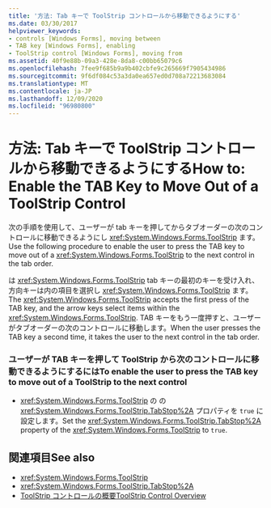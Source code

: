 ```yaml
---
title: '方法: Tab キーで ToolStrip コントロールから移動できるようにする'
ms.date: 03/30/2017
helpviewer_keywords:
- controls [Windows Forms], moving between
- TAB key [Windows Forms], enabling
- ToolStrip control [Windows Forms], moving from
ms.assetid: 40f9e88b-09a3-428e-8da8-c00bb65079c6
ms.openlocfilehash: 7fee9f685b9a9b402cbfe9c265669f7905434986
ms.sourcegitcommit: 9f6df084c53a3da0ea657ed0d708a72213683084
ms.translationtype: MT
ms.contentlocale: ja-JP
ms.lasthandoff: 12/09/2020
ms.locfileid: "96980800"
---
```

# <a name="how-to-enable-the-tab-key-to-move-out-of-a-toolstrip-control"></a><span data-ttu-id="6e72e-102">方法: Tab キーで ToolStrip コントロールから移動できるようにする</span><span class="sxs-lookup"><span data-stu-id="6e72e-102">How to: Enable the TAB Key to Move Out of a ToolStrip Control</span></span>
<span data-ttu-id="6e72e-103">次の手順を使用して、ユーザーが tab キーを押してからタブオーダーの次のコントロールに移動できるようにし <xref:System.Windows.Forms.ToolStrip> ます。</span><span class="sxs-lookup"><span data-stu-id="6e72e-103">Use the following procedure to enable the user to press the TAB key to move out of a <xref:System.Windows.Forms.ToolStrip> to the next control in the tab order.</span></span>  
  
 <span data-ttu-id="6e72e-104">は <xref:System.Windows.Forms.ToolStrip> tab キーの最初のキーを受け入れ、方向キーは内の項目を選択し <xref:System.Windows.Forms.ToolStrip> ます。</span><span class="sxs-lookup"><span data-stu-id="6e72e-104">The <xref:System.Windows.Forms.ToolStrip> accepts the first press of the TAB key, and the arrow keys select items within the <xref:System.Windows.Forms.ToolStrip>.</span></span> <span data-ttu-id="6e72e-105">TAB キーをもう一度押すと、ユーザーがタブオーダーの次のコントロールに移動します。</span><span class="sxs-lookup"><span data-stu-id="6e72e-105">When the user presses the TAB key a second time, it takes the user to the next control in the tab order.</span></span>  
  
### <a name="to-enable-the-user-to-press-the-tab-key-to-move-out-of-a-toolstrip-to-the-next-control"></a><span data-ttu-id="6e72e-106">ユーザーが TAB キーを押して ToolStrip から次のコントロールに移動できるようにするには</span><span class="sxs-lookup"><span data-stu-id="6e72e-106">To enable the user to press the TAB key to move out of a ToolStrip to the next control</span></span>  
  
- <span data-ttu-id="6e72e-107"><xref:System.Windows.Forms.ToolStrip> の  の <xref:System.Windows.Forms.ToolStrip.TabStop%2A> プロパティを `true` に設定します。</span><span class="sxs-lookup"><span data-stu-id="6e72e-107">Set the <xref:System.Windows.Forms.ToolStrip.TabStop%2A> property of the <xref:System.Windows.Forms.ToolStrip> to `true`.</span></span>  
  
## <a name="see-also"></a><span data-ttu-id="6e72e-108">関連項目</span><span class="sxs-lookup"><span data-stu-id="6e72e-108">See also</span></span>

- <xref:System.Windows.Forms.ToolStrip>
- <xref:System.Windows.Forms.ToolStrip.TabStop%2A>
- [<span data-ttu-id="6e72e-109">ToolStrip コントロールの概要</span><span class="sxs-lookup"><span data-stu-id="6e72e-109">ToolStrip Control Overview</span></span>](toolstrip-control-overview-windows-forms.md)

